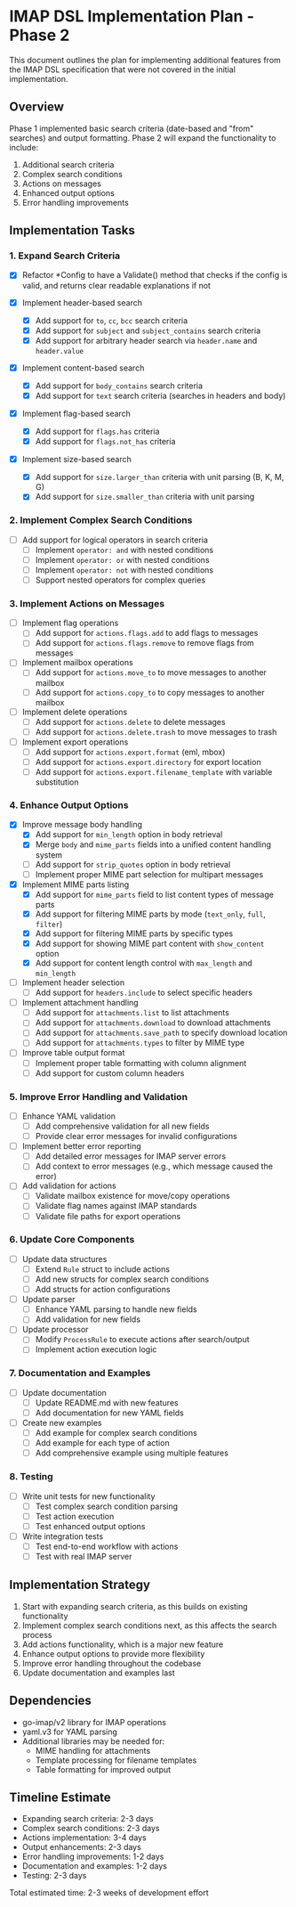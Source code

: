 # IMAP DSL Implementation Plan - Phase 2

This document outlines the plan for implementing additional features from the IMAP DSL specification that were not covered in the initial implementation.

## Overview

Phase 1 implemented basic search criteria (date-based and "from" searches) and output formatting. Phase 2 will expand the functionality to include:

1. Additional search criteria
2. Complex search conditions
3. Actions on messages
4. Enhanced output options
5. Error handling improvements

## Implementation Tasks

### 1. Expand Search Criteria

- [x] Refactor *Config to have a Validate() method that checks if the config is valid, and returns clear readable explanations if not

- [x] Implement header-based search
  - [x] Add support for `to`, `cc`, `bcc` search criteria
  - [x] Add support for `subject` and `subject_contains` search criteria
  - [x] Add support for arbitrary header search via `header.name` and `header.value`

- [x] Implement content-based search
  - [x] Add support for `body_contains` search criteria
  - [x] Add support for `text` search criteria (searches in headers and body)

- [x] Implement flag-based search
  - [x] Add support for `flags.has` criteria
  - [x] Add support for `flags.not_has` criteria

- [x] Implement size-based search
  - [x] Add support for `size.larger_than` criteria with unit parsing (B, K, M, G)
  - [x] Add support for `size.smaller_than` criteria with unit parsing

### 2. Implement Complex Search Conditions

- [ ] Add support for logical operators in search criteria
  - [ ] Implement `operator: and` with nested conditions
  - [ ] Implement `operator: or` with nested conditions
  - [ ] Implement `operator: not` with nested conditions
  - [ ] Support nested operators for complex queries

### 3. Implement Actions on Messages

- [ ] Implement flag operations
  - [ ] Add support for `actions.flags.add` to add flags to messages
  - [ ] Add support for `actions.flags.remove` to remove flags from messages

- [ ] Implement mailbox operations
  - [ ] Add support for `actions.move_to` to move messages to another mailbox
  - [ ] Add support for `actions.copy_to` to copy messages to another mailbox

- [ ] Implement delete operations
  - [ ] Add support for `actions.delete` to delete messages
  - [ ] Add support for `actions.delete.trash` to move messages to trash

- [ ] Implement export operations
  - [ ] Add support for `actions.export.format` (eml, mbox)
  - [ ] Add support for `actions.export.directory` for export location
  - [ ] Add support for `actions.export.filename_template` with variable substitution

### 4. Enhance Output Options

- [x] Improve message body handling
  - [x] Add support for `min_length` option in body retrieval
  - [x] Merge `body` and `mime_parts` fields into a unified content handling system
  - [ ] Add support for `strip_quotes` option in body retrieval
  - [ ] Implement proper MIME part selection for multipart messages

- [x] Implement MIME parts listing
  - [x] Add support for `mime_parts` field to list content types of message parts
  - [x] Add support for filtering MIME parts by mode (`text_only`, `full`, `filter`)
  - [x] Add support for filtering MIME parts by specific types
  - [x] Add support for showing MIME part content with `show_content` option
  - [x] Add support for content length control with `max_length` and `min_length`

- [ ] Implement header selection
  - [ ] Add support for `headers.include` to select specific headers

- [ ] Implement attachment handling
  - [ ] Add support for `attachments.list` to list attachments
  - [ ] Add support for `attachments.download` to download attachments
  - [ ] Add support for `attachments.save_path` to specify download location
  - [ ] Add support for `attachments.types` to filter by MIME type

- [ ] Improve table output format
  - [ ] Implement proper table formatting with column alignment
  - [ ] Add support for custom column headers

### 5. Improve Error Handling and Validation

- [ ] Enhance YAML validation
  - [ ] Add comprehensive validation for all new fields
  - [ ] Provide clear error messages for invalid configurations

- [ ] Implement better error reporting
  - [ ] Add detailed error messages for IMAP server errors
  - [ ] Add context to error messages (e.g., which message caused the error)

- [ ] Add validation for actions
  - [ ] Validate mailbox existence for move/copy operations
  - [ ] Validate flag names against IMAP standards
  - [ ] Validate file paths for export operations

### 6. Update Core Components

- [ ] Update data structures
  - [ ] Extend `Rule` struct to include actions
  - [ ] Add new structs for complex search conditions
  - [ ] Add structs for action configurations

- [ ] Update parser
  - [ ] Enhance YAML parsing to handle new fields
  - [ ] Add validation for new fields

- [ ] Update processor
  - [ ] Modify `ProcessRule` to execute actions after search/output
  - [ ] Implement action execution logic

### 7. Documentation and Examples

- [ ] Update documentation
  - [ ] Update README.md with new features
  - [ ] Add documentation for new YAML fields

- [ ] Create new examples
  - [ ] Add example for complex search conditions
  - [ ] Add example for each type of action
  - [ ] Add comprehensive example using multiple features

### 8. Testing

- [ ] Write unit tests for new functionality
  - [ ] Test complex search condition parsing
  - [ ] Test action execution
  - [ ] Test enhanced output options

- [ ] Write integration tests
  - [ ] Test end-to-end workflow with actions
  - [ ] Test with real IMAP server

## Implementation Strategy

1. Start with expanding search criteria, as this builds on existing functionality
2. Implement complex search conditions next, as this affects the search process
3. Add actions functionality, which is a major new feature
4. Enhance output options to provide more flexibility
5. Improve error handling throughout the codebase
6. Update documentation and examples last

## Dependencies

- go-imap/v2 library for IMAP operations
- yaml.v3 for YAML parsing
- Additional libraries may be needed for:
  - MIME handling for attachments
  - Template processing for filename templates
  - Table formatting for improved output

## Timeline Estimate

- Expanding search criteria: 2-3 days
- Complex search conditions: 2-3 days
- Actions implementation: 3-4 days
- Output enhancements: 2-3 days
- Error handling improvements: 1-2 days
- Documentation and examples: 1-2 days
- Testing: 2-3 days

Total estimated time: 2-3 weeks of development effort 